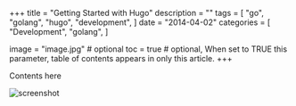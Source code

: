 +++
title = "Getting Started with Hugo"
description = ""
tags = [
    "go",
    "golang",
    "hugo",
    "development",
]
date = "2014-04-02"
categories = [
    "Development",
    "golang",
]

image = "image.jpg" # optional
toc = true # optional, When set to TRUE this parameter, table of contents appears in only this article.
+++

Contents here

![screenshot](https://raw.githubusercontent.com/dim0627/hugo_theme_beg/master/images/screenshot.png)
